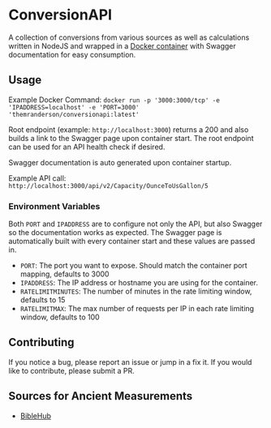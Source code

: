 # ConversionAPI

A collection of conversions from various sources as well as calculations written in NodeJS and wrapped in a [Docker container](https://hub.docker.com/r/themranderson/conversionapi) with Swagger documentation for easy consumption.

## Usage

Example Docker Command: `docker run -p '3000:3000/tcp' -e 'IPADDRESS=localhost' -e 'PORT=3000' 'themranderson/conversionapi:latest'`

Root endpoint (example: `http://localhost:3000`) returns a 200 and also builds a link to the Swagger page upon container start.  The root endpoint can be used for an API health check if desired.

Swagger documentation is auto generated upon container startup.

Example API call: `http://localhost:3000/api/v2/Capacity/OunceToUsGallon/5`

### Environment Variables

Both `PORT` and `IPADDRESS` are to configure not only the API, but also Swagger so the documentation works as expected.  The Swagger page is automatically built with every container start and these values are passed in.

- `PORT`: The port you want to expose.  Should match the container port mapping, defaults to 3000
- `IPADDRESS`: The IP address or hostname you are using for the container.
- `RATELIMITMINUTES`: The number of minutes in the rate limiting window, defaults to 15
- `RATELIMITMAX`: The max number of requests per IP in each rate limiting window, defaults to 100

## Contributing

If you notice a bug, please report an issue or jump in a fix it. If you would like to contribute, please submit a PR.

## Sources for Ancient Measurements

- [BibleHub](https://biblehub.com/weights-and-measures/)
